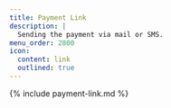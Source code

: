 ```yaml
---
title: Payment Link
description: |
  Sending the payment via mail or SMS.
menu_order: 2800
icon:
  content: link
  outlined: true
---
```


{% include payment-link.md %}
